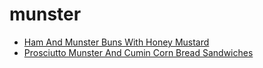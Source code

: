 # munster

 * [Ham And Munster Buns With Honey Mustard](index/h/ham-and-munster-buns-with-honey-mustard-10545.json)
 * [Prosciutto Munster And Cumin Corn Bread Sandwiches](index/p/prosciutto-munster-and-cumin-corn-bread-sandwiches-11474.json)
